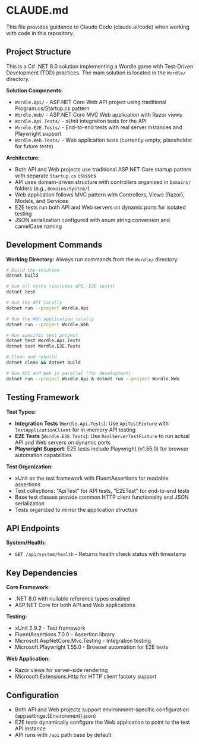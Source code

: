 # CLAUDE.md

This file provides guidance to Claude Code (claude.ai/code) when working with code in this repository.

## Project Structure

This is a C# .NET 8.0 solution implementing a Wordle game with Test-Driven Development (TDD) practices. The main solution is located in the `Wordle/` directory.

**Solution Components:**
- `Wordle.Api/` - ASP.NET Core Web API project using traditional Program.cs/Startup.cs pattern
- `Wordle.Web/` - ASP.NET Core MVC Web application with Razor views
- `Wordle.Api.Tests/` - xUnit integration tests for the API
- `Wordle.E2E.Tests/` - End-to-end tests with real server instances and Playwright support
- `Wordle.Web.Tests/` - Web application tests (currently empty, placeholder for future tests)

**Architecture:**
- Both API and Web projects use traditional ASP.NET Core startup pattern with separate `Startup.cs` classes
- API uses domain-driven structure with controllers organized in `Domains/` folders (e.g., `Domains/System/`)
- Web application follows MVC pattern with Controllers, Views (Razor), Models, and Services
- E2E tests run both API and Web servers on dynamic ports for isolated testing
- JSON serialization configured with enum string conversion and camelCase naming

## Development Commands

**Working Directory:** Always run commands from the `Wordle/` directory.

```bash
# Build the solution
dotnet build

# Run all tests (includes API, E2E tests)
dotnet test

# Run the API locally
dotnet run --project Wordle.Api

# Run the Web application locally
dotnet run --project Wordle.Web

# Run specific test project
dotnet test Wordle.Api.Tests
dotnet test Wordle.E2E.Tests

# Clean and rebuild
dotnet clean && dotnet build

# Run API and Web in parallel (for development)
dotnet run --project Wordle.Api & dotnet run --project Wordle.Web
```

## Testing Framework

**Test Types:**
- **Integration Tests** (`Wordle.Api.Tests`): Use `ApiTestFixture` with `TestApplicationClient` for in-memory API testing
- **E2E Tests** (`Wordle.E2E.Tests`): Use `RealServerTestFixture` to run actual API and Web servers on dynamic ports
- **Playwright Support**: E2E tests include Playwright (v1.55.0) for browser automation capabilities

**Test Organization:**
- xUnit as the test framework with FluentAssertions for readable assertions
- Test collections: "ApiTest" for API tests, "E2ETest" for end-to-end tests
- Base test classes provide common HTTP client functionality and JSON serialization
- Tests organized to mirror the application structure

## API Endpoints

**System/Health:**
- `GET /api/system/health` - Returns health check status with timestamp

## Key Dependencies

**Core Framework:**
- .NET 8.0 with nullable reference types enabled
- ASP.NET Core for both API and Web applications

**Testing:**
- xUnit 2.9.2 - Test framework
- FluentAssertions 7.0.0 - Assertion library
- Microsoft.AspNetCore.Mvc.Testing - Integration testing
- Microsoft.Playwright 1.55.0 - Browser automation for E2E tests

**Web Application:**
- Razor views for server-side rendering
- Microsoft.Extensions.Http for HTTP client factory support

## Configuration

- Both API and Web projects support environment-specific configuration (appsettings.{Environment}.json)
- E2E tests dynamically configure the Web application to point to the test API instance
- API runs with `/api` path base by default